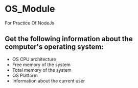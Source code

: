 # OS_Module
For Practice Of NodeJs

## Get the following information about the computer's operating system:
* OS CPU architecture
* Free memory of the system
* Total memory of the system
* OS Platform
* Information about the current user
